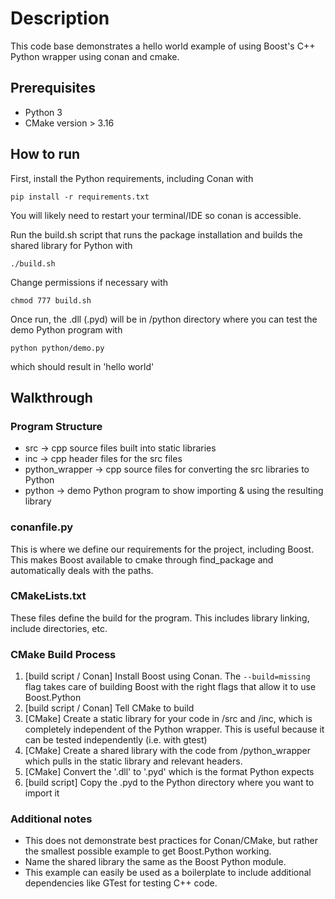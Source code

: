 # Description
This code base demonstrates a hello world example of using Boost's C++ Python wrapper using conan and cmake. 

## Prerequisites
- Python 3 
- CMake version > 3.16

## How to run
First, install the Python requirements, including Conan with
```
pip install -r requirements.txt
```
You will likely need to restart your terminal/IDE so conan is accessible. 

Run the build.sh script that runs the package installation and builds the shared library for Python with 
```
./build.sh
```

Change permissions if necessary with

```
chmod 777 build.sh
```
Once run, the .dll (.pyd) will be in /python directory where you can test the demo Python program with 
```
python python/demo.py
```
which should result in 'hello world'

## Walkthrough
### Program Structure
- src -> cpp source files built into static libraries
- inc -> cpp header files for the src files
- python_wrapper -> cpp source files for converting the src libraries to Python
- python -> demo Python program to show importing & using the resulting library

### conanfile.py
This is where we define our requirements for the project, including Boost. This makes Boost available to cmake through find_package and automatically deals with the paths. 

### CMakeLists.txt
These files define the build for the program. This includes library linking, include directories, etc. 

### CMake Build Process
1. [build script / Conan] Install Boost using Conan. The `--build=missing` flag takes care of building Boost with the right flags that allow it to use Boost.Python
2. [build script / Conan] Tell CMake to build
3. [CMake] Create a static library for your code in /src and /inc, which is completely independent of the Python wrapper. This is useful because it can be tested independently (i.e. with gtest)
4. [CMake] Create a shared library with the code from /python_wrapper which pulls in the static library and relevant headers. 
5. [CMake] Convert the '.dll' to '.pyd' which is the format Python expects
6. [build script] Copy the .pyd to the Python directory where you want to import it

### Additional notes
- This does not demonstrate best practices for Conan/CMake, but rather the smallest possible example to get Boost.Python working. 
- Name the shared library the same as the Boost Python module.
- This example can easily be used as a boilerplate to include additional dependencies like GTest for testing C++ code. 